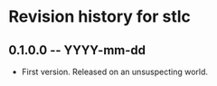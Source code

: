 # Revision history for stlc

## 0.1.0.0 -- YYYY-mm-dd

* First version. Released on an unsuspecting world.
